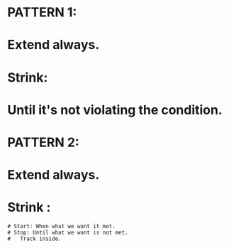 # PATTERN 1:
# Extend always.
# Strink:
# Until it's not violating the condition.


# PATTERN 2:
# Extend always.
# Strink :
    # Start: When what we want it met. 
    # Stop: Until what we want is not met.
    #   Track inside.
